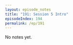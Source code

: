 ```yaml
---
layout: episode_notes
title: "191: Session 5 Intro"
episodeIndex: 194
permalink: /ep/191
---
```

No notes yet.
